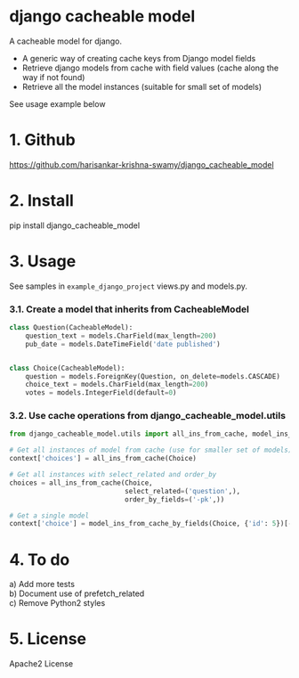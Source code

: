 # django cacheable model
A cacheable model for django.

* A generic way of creating cache keys from Django model fields
* Retrieve django models from cache with field values (cache along the way if not found)
* Retrieve all the model instances (suitable for small set of models)

See usage example below

# 1. Github
https://github.com/harisankar-krishna-swamy/django_cacheable_model

# 2. Install
pip install django_cacheable_model

# 3. Usage

See samples in  `example_django_project` views.py and models.py.

### 3.1. Create a model that inherits from CacheableModel
```python
class Question(CacheableModel):
    question_text = models.CharField(max_length=200)
    pub_date = models.DateTimeField('date published')


class Choice(CacheableModel):
    question = models.ForeignKey(Question, on_delete=models.CASCADE)
    choice_text = models.CharField(max_length=200)
    votes = models.IntegerField(default=0)
```

### 3.2. Use cache operations from django_cacheable_model.utils
```python
from django_cacheable_model.utils import all_ins_from_cache, model_ins_from_cache_by_fields

# Get all instances of model from cache (use for smaller set of models)
context['choices'] = all_ins_from_cache(Choice)

# Get all instances with select_related and order_by
choices = all_ins_from_cache(Choice, 
                             select_related=('question',), 
                             order_by_fields=('-pk',))

# Get a single model
context['choice'] = model_ins_from_cache_by_fields(Choice, {'id': 5})[-1]
```

# 4. To do
a) Add more tests  
b) Document use of prefetch_related  
c) Remove Python2 styles


# 5. License
Apache2 License
